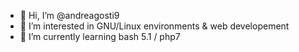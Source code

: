 - 👋 Hi, I’m @andreagosti9
- 👀 I’m interested in GNU/Linux environments & web developement
- 🌱 I’m currently learning bash 5.1 / php7

<!---
andreagosti9/andreagosti9 is a ✨ special ✨ repository because its `README.md` (this file) appears on your GitHub profile.
You can click the Preview link to take a look at your changes.
--->
